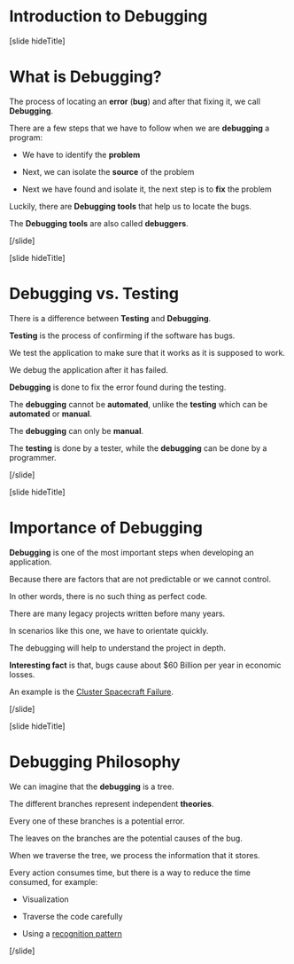 # Introduction to Debugging

[slide hideTitle]

# What is Debugging?

The process of locating an **error** (**bug**) and after that fixing it, we call **Debugging**.

There are a few steps that we have to follow when we are **debugging** a program:

- We have to identify the **problem**

- Next, we can isolate the **source** of the problem

- Next we have found and isolate it, the next step is to  **fix** the problem

Luckily, there are **Debugging tools** that help us to locate the bugs.

The **Debugging tools** are also called **debuggers**.

[/slide]

[slide hideTitle]

# Debugging vs. Testing

There is a difference between **Testing** and **Debugging**.

**Testing** is the process of confirming if the software has bugs.

We test the application to make sure that it works as it is supposed to work.

We debug the application after it has failed. 

**Debugging** is done to fix the error found during the testing.

The **debugging** cannot be **automated**, unlike the **testing** which can be **automated** or **manual**.

The **debugging** can only be **manual**.

The **testing** is done by a tester, while the **debugging** can be done by a programmer.

[/slide]

[slide hideTitle]

# Importance of Debugging

**Debugging** is one of the most important steps when developing an application.

Because there are factors that are not predictable or we cannot control.

In other words, there is no such thing as perfect code.

There are many legacy projects written before many years.

In scenarios like this one, we have to orientate quickly.

The debugging will help to understand the project in depth.

**Interesting fact** is that, bugs cause about $60 Billion per year in economic losses.

An example is the [Cluster Spacecraft Failure](https://en.wikipedia.org/wiki/Cluster_(spacecraft)#Launch_failure).

[/slide]

[slide hideTitle]

# Debugging Philosophy

We can imagine that the **debugging** is a tree.

The different branches represent independent **theories**.

Every one of these branches is a potential error.

The leaves on the branches are the potential causes of the bug.

When we traverse the tree, we process the information that it stores.

Every action consumes time, but there is a way to reduce the time consumed, for example:

- Visualization

- Traverse the code carefully

- Using a [recognition pattern](https://en.wikipedia.org/wiki/Pattern_recognition)

[/slide]
